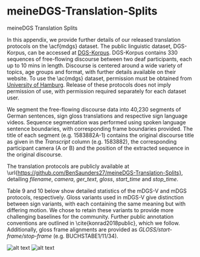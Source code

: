 # meineDGS-Translation-Splits
meineDGS Translation Splits


In this appendix, we provide further details of our released translation protocols on the \acf{mdgs} dataset. The public linguistic dataset, DGS-Korpus, can be accessed at [DGS-Korpus](https://www.sign-lang.uni-hamburg.de/dgs-korpus/index.php/welcome.html). DGS-Korpus contains 330 sequences of free-flowing discourse between two deaf participants, each up to 10 mins in length. Discourse is centered around a wide variety of topics, age groups and format, with further details available on their website. To use the \ac{mdgs} dataset, permission must be obtained from [University of Hamburg](thomas.hanke@uni-hamburg.de). Release of these protocols does not imply permission of use, with permission required separately for each dataset user.

 We segment the free-flowing discourse data into 40,230 segments of German sentences, sign gloss translations and respective sign language videos. Sequence segmentation was performed using spoken language sentence boundaries, with corresponding frame boundaries provided. The title of each segment (e.g. 1583882A-1) contains the original discourse title as given in the *Transcript* column (e.g. 1583882), the corresponding participant camera (A or B) and the position of the extracted sequence in the original discourse. 
 
 The translation protocols are publicly available at \url{https://github.com/BenSaunders27/meineDGS-Translation-Splits}, detailing *filename*, *camera*, *ger\_text*, *gloss*, *start\_time* and *stop\_time*.


Table 9 and 10 below show detailed statistics of the mDGS-V and mDGS protocols, respectively. Gloss variants used in mDGS-V give distinction between sign variants, with each containing the same meaning but with differing motion. We chose to retain these variants to provide more challenging baselines for the community. Further public annotation conventions are outlined in \cite{konrad2018public}, which we follow. Additionally, gloss frame alignments are provided as *GLOSS/start-frame/stop-frame* (e.g. BUCHSTABE1/11/34).


![alt text](https://github.com/BenSaunders27/meineDGS-Translation-Splits/blob/main/mDGS-V_Table.png?raw=true)
![alt text](https://github.com/BenSaunders27/meineDGS-Translation-Splits/blob/main/mDGS_Table.png?raw=true)


